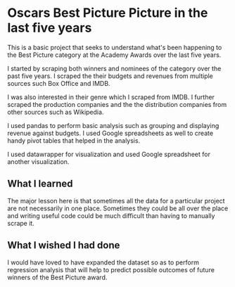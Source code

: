 # Oscars Best Picture Picture in the last five years

This is a basic project that seeks to understand what's been happening to the Best Picture category at the Academy Awards over the last five years.

I started by scraping both winners and nominees of the category over the past five years. I scraped the their budgets and revenues from multiple sources such Box Office and IMDB.

I was also interested in their genre which I scraped from IMDB. I further scraped the production companies and the the distribution companies from other sources such as Wikipedia.

I used pandas to perform basic analysis such as grouping and displaying revenue against budgets. I used Google spreadsheets as well to create handy pivot tables that helped in the analysis.

I used datawrapper for visualization and used Google spreadsheet for another visualization.

## What I learned

The major lesson here is that sometimes all the data for a particular project are not necessarily in one place. Sometimes they could be all over the place and writing useful code could be much difficult than having to manually scrape it.

## What I wished I had done

I would have loved to have expanded the dataset so as to perform regression analysis that will help to predict possible outcomes of future winners of the Best Picture award.